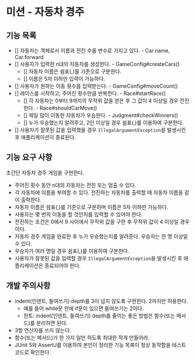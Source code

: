 # 미션 - 자동차 경주

## 기능 목록

- [] 자동차는 객체로서 이름과 전진 수를 변수로 가지고 있다. - Car.name, Car.forward
- [] 사용자가 입력한 n대의 자동차를 생성한다. - GameConfig#createCars()
  - [] 자동차 이름은 쉼표(,)를 기준으로 구분한다.
  - [] 이름은 5자 이하만 입력이 가능하다.
- [] 사용자가 원하는 이동 횟수를 입력받는다. - GameConfig#moveCount()
- [] 레이스를 시작하고, 주어진 횟수만큼 반복한다. - Race#startRace()
  - [] 각 자동차는 0부터 9까지의 무작위 값을 얻은 후 그 값이 4 이상일 경우 전진한다. - Race#shouldCarMove()
  - [] 제일 많이 이동한 자동차가 우승한다. - Judgment#checkWinners()
  - [] 누가 우승했는지 알려주고, 2인 이상일 경우 쉼표(,)를 이용하여 구분한다.
- [] 사용자가 잘못된 값을 입력했을 경우 `IllegalArgumentException`을 발생시킨 후 애플리케이션이 종료된다.


## 기능 요구 사항

초간단 자동차 경주 게임을 구현한다.

- 주어진 횟수 동안 n대의 자동차는 전진 또는 멈출 수 있다.
- 각 자동차에 이름을 부여할 수 있다. 전진하는 자동차를 출력할 때 자동차 이름을 같이 출력한다.
- 자동차 이름은 쉼표(,)를 기준으로 구분하며 이름은 5자 이하만 가능하다.
- 사용자는 몇 번의 이동을 할 것인지를 입력할 수 있어야 한다.
- 전진하는 조건은 0에서 9 사이에서 무작위 값을 구한 후 무작위 값이 4 이상일 경우이다.
- 자동차 경주 게임을 완료한 후 누가 우승했는지를 알려준다. 우승자는 한 명 이상일 수 있다.
- 우승자가 여러 명일 경우 쉼표(,)를 이용하여 구분한다.
- 사용자가 잘못된 값을 입력할 경우 `IllegalArgumentException`을 발생시킨 후 애플리케이션은 종료되어야 한다.

## 개발 주의사항

- indent(인덴트, 들여쓰기) depth를 3이 넘지 않도록 구현한다. 2까지만 허용한다.
  - 예를 들어 while문 안에 if문이 있으면 들여쓰기는 2이다.
  - 힌트: indent(인덴트, 들여쓰기) depth를 줄이는 좋은 방법은 함수(또는 메서드)를 분리하면 된다.
- 3항 연산자를 쓰지 않는다.
- 함수(또는 메서드)가 한 가지 일만 하도록 최대한 작게 만들어라.
- JUnit 5와 AssertJ를 이용하여 본인이 정리한 기능 목록이 정상 동작함을 테스트 코드로 확인한다.